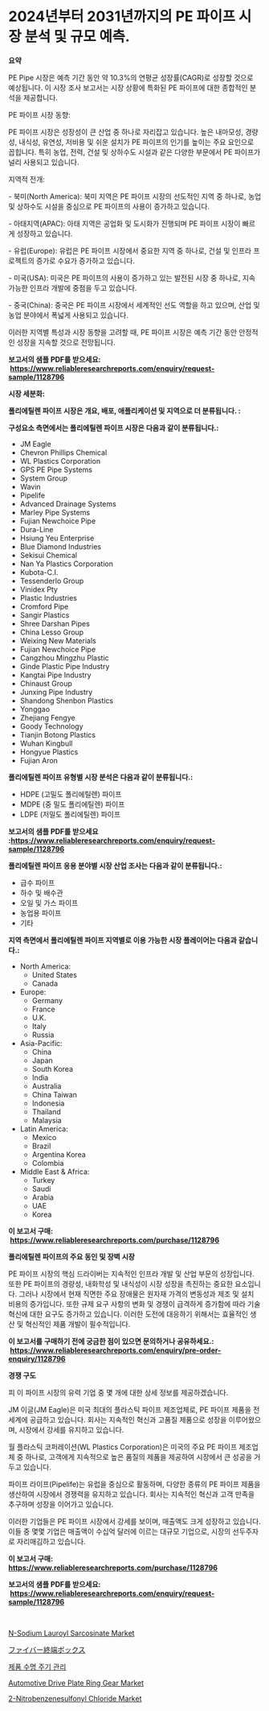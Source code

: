 <p><h1>2024년부터 2031년까지의 PE 파이프 시장 분석 및 규모 예측.</h1></p><p><strong>요약</strong></p>
<p><p>PE Pipe 시장은 예측 기간 동안 약 10.3%의 연평균 성장률(CAGR)로 성장할 것으로 예상됩니다. 이 시장 조사 보고서는 시장 상황에 특화된 PE 파이프에 대한 종합적인 분석을 제공합니다.</p><p>PE 파이프 시장 동향:</p><p>PE 파이프 시장은 성장성이 큰 산업 중 하나로 자리잡고 있습니다. 높은 내마모성, 경량성, 내식성, 유연성, 저비용 및 쉬운 설치가 PE 파이프의 인기를 높이는 주요 요인으로 꼽힙니다. 특히 농업, 전력, 건설 및 상하수도 시설과 같은 다양한 부문에서 PE 파이프가 널리 사용되고 있습니다.</p><p>지역적 전개:</p><p>- 북미(North America): 북미 지역은 PE 파이프 시장의 선도적인 지역 중 하나로, 농업 및 상하수도 시설을 중심으로 PE 파이프의 사용이 증가하고 있습니다.</p><p>- 아태지역(APAC): 아태 지역은 공업화 및 도시화가 진행되며 PE 파이프 시장이 빠르게 성장하고 있습니다.</p><p>- 유럽(Europe): 유럽은 PE 파이프 시장에서 중요한 지역 중 하나로, 건설 및 인프라 프로젝트의 증가로 수요가 증가하고 있습니다.</p><p>- 미국(USA): 미국은 PE 파이프의 사용이 증가하고 있는 발전된 시장 중 하나로, 지속 가능한 인프라 개발에 중점을 두고 있습니다.</p><p>- 중국(China): 중국은 PE 파이프 시장에서 세계적인 선도 역할을 하고 있으며, 산업 및 농업 분야에서 폭넓게 사용되고 있습니다.</p><p>이러한 지역별 특성과 시장 동향을 고려할 때, PE 파이프 시장은 예측 기간 동안 안정적인 성장을 지속할 것으로 전망됩니다.</p></p>
<p><strong>보고서의 샘플 PDF를 받으세요: &nbsp;<a href="https://www.reliableresearchreports.com/enquiry/request-sample/1128796">https://www.reliableresearchreports.com/enquiry/request-sample/1128796</a></strong></p>
<p><strong>시장 세분화:</strong></p>
<p><strong> 폴리에틸렌 파이프 시장은 개요, 배포, 애플리케이션 및 지역으로 더 분류됩니다. :</strong></p>
<p><strong>구성요소 측면에서는 폴리에틸렌 파이프 시장은 다음과 같이 분류됩니다.:</strong></p>
<p><ul><li>JM Eagle</li><li>Chevron Phillips Chemical</li><li>WL Plastics Corporation</li><li>GPS PE Pipe Systems</li><li>System Group</li><li>Wavin</li><li>Pipelife</li><li>Advanced Drainage Systems</li><li>Marley Pipe Systems</li><li>Fujian Newchoice Pipe</li><li>Dura-Line</li><li>Hsiung Yeu Enterprise</li><li>Blue Diamond Industries</li><li>Sekisui Chemical</li><li>Nan Ya Plastics Corporation</li><li>Kubota-C.I.</li><li>Tessenderlo Group</li><li>Vinidex Pty</li><li>Plastic Industries</li><li>Cromford Pipe</li><li>Sangir Plastics</li><li>Shree Darshan Pipes</li><li>China Lesso Group</li><li>Weixing New Materials</li><li>Fujian Newchoice Pipe</li><li>Cangzhou Mingzhu Plastic</li><li>Ginde Plastic Pipe Industry</li><li>Kangtai Pipe Industry</li><li>Chinaust Group</li><li>Junxing Pipe Industry</li><li>Shandong Shenbon Plastics</li><li>Yonggao</li><li>Zhejiang Fengye</li><li>Goody Technology</li><li>Tianjin Botong Plastics</li><li>Wuhan Kingbull</li><li>Hongyue Plastics</li><li>Fujian Aron</li></ul></p>
<p><strong> 폴리에틸렌 파이프 유형별 시장 분석은 다음과 같이 분류됩니다.:</strong></p>
<p><ul><li>HDPE (고밀도 폴리에틸렌) 파이프</li><li>MDPE (중 밀도 폴리에틸렌) 파이프</li><li>LDPE (저밀도 폴리에틸렌) 파이프</li></ul></p>
<p><strong>보고서의 샘플 PDF를 받으세요 :<a href="https://www.reliableresearchreports.com/enquiry/request-sample/1128796">https://www.reliableresearchreports.com/enquiry/request-sample/1128796</a></strong></p>
<p><strong> 폴리에틸렌 파이프 응용 분야별 시장 산업 조사는 다음과 같이 분류됩니다.:</strong></p>
<p><ul><li>급수 파이프</li><li>하수 및 배수관</li><li>오일 및 가스 파이프</li><li>농업용 파이프</li><li>기타</li></ul></p>
<p><strong>지역 측면에서 폴리에틸렌 파이프 지역별로 이용 가능한 시장 플레이어는 다음과 같습니다.:</strong></p>
<p><ul>
    <li>
        North America:
        <ul>
            <li>United States</li>
            <li>Canada</li>
        </ul>
    </li>
    <li>
        Europe:
        <ul>
            <li>Germany</li>
            <li>France</li>
            <li>U.K.</li>
            <li>Italy</li>
            <li>Russia</li>
        </ul>
    </li>
    <li>
        Asia-Pacific:
        <ul>
            <li>China</li>
            <li>Japan</li>
            <li>South Korea</li>
            <li>India</li>
            <li>Australia</li>
            <li>China Taiwan</li>
            <li>Indonesia</li>
            <li>Thailand</li>
            <li>Malaysia</li>
        </ul>
    </li>
    <li>
        Latin America:
        <ul>
            <li>Mexico</li>
            <li>Brazil</li>
            <li>Argentina Korea</li>
            <li>Colombia</li>
        </ul>
    </li>
    <li>
        Middle East & Africa:
        <ul>
            <li>Turkey</li>
            <li>Saudi</li>
            <li>Arabia</li>
            <li>UAE</li>
            <li>Korea</li>
        </ul>
    </li>
    </ul></p>
<p><strong>이 보고서 구매: &nbsp;<a href="https://www.reliableresearchreports.com/purchase/1128796">https://www.reliableresearchreports.com/purchase/1128796</a></strong></p>
<p><strong>폴리에틸렌 파이프의 주요 동인 및 장벽 시장</strong></p>
<p><p>PE 파이프 시장의 핵심 드라이버는 지속적인 인프라 개발 및 산업 부문의 성장입니다. 또한 PE 파이프의 경량성, 내화학성 및 내식성이 시장 성장을 촉진하는 중요한 요소입니다. 그러나 시장에서 현재 직면한 주요 장애물은 원자재 가격의 변동성과 제조 및 설치 비용의 증가입니다. 또한 규제 요구 사항의 변화 및 경쟁이 급격하게 증가함에 따라 기술 혁신에 대한 요구도 증가하고 있습니다. 이러한 도전에 대응하기 위해서는 효율적인 생산 및 혁신적인 제품 개발이 필수적입니다.</p></p>
<p><strong>이 보고서를 구매하기 전에 궁금한 점이 있으면 문의하거나 공유하세요.: &nbsp;<a href="https://www.reliableresearchreports.com/enquiry/pre-order-enquiry/1128796">https://www.reliableresearchreports.com/enquiry/pre-order-enquiry/1128796</a></strong></p>
<p><strong>경쟁 구도</strong></p>
<p><p>피 이 파이프 시장의 유력 기업 중 몇 개에 대한 상세 정보를 제공하겠습니다.</p><p>JM 이글(JM Eagle)은 미국 최대의 플라스틱 파이프 제조업체로, PE 파이프 제품을 전 세계에 공급하고 있습니다. 회사는 지속적인 혁신과 고품질 제품으로 성장을 이루어왔으며, 시장에서 강세를 유지하고 있습니다.</p><p>월 플라스틱 코퍼레이션(WL Plastics Corporation)은 미국의 주요 PE 파이프 제조업체 중 하나로, 고객에게 지속적으로 높은 품질의 제품을 제공하여 시장에서 큰 성공을 거두고 있습니다.</p><p>파이프 라이프(Pipelife)는 유럽을 중심으로 활동하며, 다양한 종류의 PE 파이프 제품을 생산하여 시장에서 경쟁력을 유지하고 있습니다. 회사는 지속적인 혁신과 고객 만족을 추구하며 성장을 이어가고 있습니다.</p><p>이러한 기업들은 PE 파이프 시장에서 강세를 보이며, 매출액도 크게 성장하고 있습니다. 이들 중 몇몇 기업은 매출액이 수십억 달러에 이르는 대규모 기업으로, 시장의 선두주자로 자리매김하고 있습니다.</p></p>
<p><strong>이 보고서 구매: &nbsp; <a href="https://www.reliableresearchreports.com/purchase/1128796">https://www.reliableresearchreports.com/purchase/1128796</a></strong></p>
<p><strong>보고서의 샘플 PDF를 받으세요: &nbsp;<a href="https://www.reliableresearchreports.com/enquiry/request-sample/1128796">https://www.reliableresearchreports.com/enquiry/request-sample/1128796</a></strong><strong></strong></p>
<p>&nbsp;</p>
<p><p><a href="https://github.com/mauripalmi/Market-Research-Report-List-2/blob/main/n-sodium-lauroyl-sarcosinate-market.md">N-Sodium Lauroyl Sarcosinate Market</a></p><p><a href="https://medium.com/@cielostamm/%E3%83%95%E3%82%A1%E3%82%A4%E3%83%90%E3%83%BC%E3%82%BF%E3%83%BC%E3%83%9F%E3%83%8D%E3%83%BC%E3%82%B7%E3%83%A7%E3%83%B3%E3%83%9C%E3%83%83%E3%82%AF%E3%82%B9%E5%B8%82%E5%A0%B4%E3%83%AC%E3%83%9D%E3%83%BC%E3%83%88%E3%81%AF-%E3%81%93%E3%81%AE%E5%B8%82%E5%A0%B4%E3%81%AE%E6%9C%80%E6%96%B0%E3%81%AE%E3%83%88%E3%83%AC%E3%83%B3%E3%83%89%E3%81%A8%E6%88%90%E9%95%B7%E6%A9%9F%E4%BC%9A%E3%82%92%E6%98%8E%E3%82%89%E3%81%8B%E3%81%AB%E3%81%97%E3%81%A6%E3%81%84%E3%81%BE%E3%81%99-d1c231b2ea01">ファイバー終端ボックス</a></p><p><a href="https://medium.com/@lioneljeyrde454564576/%EC%A0%9C%ED%92%88-%EC%88%98%EB%AA%85-%EC%A3%BC%EA%B8%B0-%EA%B4%80%EB%A6%AC-%EC%8B%9C%EC%9E%A5%EC%9D%80-%EC%8B%9C%EC%9E%A5-%EC%A0%90%EC%9C%A0%EC%9C%A8-%EA%B7%9C%EB%AA%A8-%EB%B0%8F-2031%EB%85%84%EA%B9%8C%EC%A7%80%EC%9D%98-%EC%98%88%EC%B8%A1%EC%9D%84-%EC%A4%91%EC%A0%90%EC%9C%BC%EB%A1%9C%ED%95%A9%EB%8B%88%EB%8B%A4-c02ce1771495">제품 수명 주기 관리</a></p><p><a href="https://issuu.com/reportprime-2/docs/automotive-drive-plate-ring-gear-market-size-2030.">Automotive Drive Plate Ring Gear Market</a></p><p><a href="https://github.com/gulaimolin/Market-Research-Report-List-3/blob/main/2-nitrobenzenesulfonyl-chloride-market.md">2-Nitrobenzenesulfonyl Chloride Market</a></p></p>
